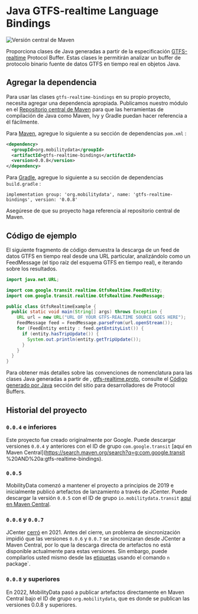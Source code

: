 # Java GTFS-realtime Language Bindings

 ![Versión central de Maven](https://img.shields.io/maven-central/v/org.mobilitydata/gtfs-realtime-bindings.svg) 
 
 Proporciona clases de Java generadas a partir de la especificación [GTFS-realtime](https://github.com/google/transit/tree/master/gtfs-realtime) 
 Protocol Buffer. Estas clases le permitirán analizar un buffer de protocolo binario 
 fuente de datos GTFS en tiempo real en objetos Java. 
 
## Agregar la dependencia 
 
 Para usar las clases `gtfs-realtime-bindings` en su propio proyecto, necesita agregar 
 una dependencia apropiada. Publicamos nuestro módulo en el [Repositorio central de Maven](http://search.maven.org/) 
 para que las herramientas de compilación de Java como Maven, Ivy y Gradle puedan hacer referencia a él fácilmente. 
 
 Para [Maven](http://maven.apache.org/), agregue lo siguiente a su sección de dependencias `pom.xml` 
: 
 
```xml
<dependency>
  <groupId>org.mobilitydata</groupId>
  <artifactId>gtfs-realtime-bindings</artifactId>
  <version>0.0.8</version>
</dependency>
```
 
 Para [Gradle](https://www.gradle.org/), agregue lo siguiente a su sección de dependencias `build.gradle` 
: 
 
```
implementation group: 'org.mobilitydata', name: 'gtfs-realtime-bindings', version: '0.0.8'
```
 
 Asegúrese de que su proyecto haga referencia al repositorio central de Maven. 
 
## Código de ejemplo 
 
 El siguiente fragmento de código demuestra la descarga de un feed de datos GTFS en tiempo real 
 desde una URL particular, analizándolo como un FeedMessage (el tipo raíz del 
 esquema GTFS en tiempo real), e iterando sobre los resultados. 
 
```java
import java.net.URL;

import com.google.transit.realtime.GtfsRealtime.FeedEntity;
import com.google.transit.realtime.GtfsRealtime.FeedMessage;

public class GtfsRealtimeExample {
  public static void main(String[] args) throws Exception {
    URL url = new URL("URL OF YOUR GTFS-REALTIME SOURCE GOES HERE");
    FeedMessage feed = FeedMessage.parseFrom(url.openStream());
    for (FeedEntity entity : feed.getEntityList()) {
      if (entity.hasTripUpdate()) {
        System.out.println(entity.getTripUpdate());
      }
    }
  }
}
```
 
 Para obtener más detalles sobre las convenciones de nomenclatura para las clases Java generadas a partir de 
, [gtfs-realtime.proto](https://github.com/google/transit/blob/master/gtfs-realtime/proto/gtfs-realtime.proto), 
 consulte el [Código generado por Java](https://developers.google.com/protocol-buffers/docs/reference/java-generated) 
 sección del sitio para desarrolladores de Protocol Buffers. 
 
## Historial del proyecto

### `0.0.4` e inferiores
Este proyecto fue creado originalmente por Google. Puede descargar versiones `0.0.4` y anteriores con el ID de grupo `com.google.transit` [aquí en Maven Central](https://search.maven.org/search?q=g:com.google.transit %20AND%20a:gtfs-realtime-bindings). 
 
### `0.0.5` 
 MobilityData comenzó a mantener el proyecto a principios de 2019 e inicialmente publicó artefactos de lanzamiento a través de JCenter. Puede descargar la versión `0.0.5` con el ID de grupo `io.mobilitydata.transit` [aquí en Maven Central](https://search.maven.org/artifact/io.mobilitydata.transit/gtfs-realtime-bindings ). 
 
### `0.0.6` y `0.0.7` 
 JCenter [cerró](https://jfrog.com/blog/into-the-sunset-bintray-jcenter-gocenter-and-chartcenter/) en 2021. Antes del cierre, un problema de sincronización impidió que las versiones `0.0.6` y `0.0.7` se sincronizaran desde JCenter a Maven Central, por lo que la descarga directa de artefactos no está disponible actualmente para estas versiones. Sin embargo, puede compilarlos usted mismo desde las [etiquetas](https://github.com/MobilityData/gtfs-realtime-bindings/tags) usando el comando `n` package`. 
 
### `0.0.8` y superiores 
 En 2022, MobilityData pasó a publicar artefactos directamente en Maven Central bajo el ID de grupo `org.mobilitydata`, que es donde se publican las versiones 0.0.8 y superiores. 
